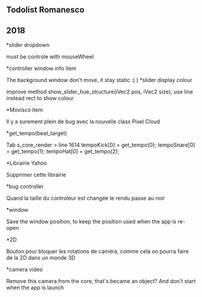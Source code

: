 Todolist Romanesco
--
2018
--
*slider dropdown

must be controle with mouseWheel

*controller window info item

The background window don't move, it stay static :(
)
*slider display colour

improve method show_slider_hue_structure(iVec2 pos, iVec2 size);
use line instead rect to show colour

*Movisco item

Il y a surement plein de bug avec la nouvelle class Pixel Cloud

*get_tempo(beat_target)

Tab s_core_render > line 1614
tempoKick[0] = get_tempo(0);
tempoSnare[0] = get_tempo(1);
tempoHat[0] = get_tempo(2);

*Librairie Yahoo

Supprimer cette librairie

*bug controller

Quand la taille du controleur est changée le rendu passe au noir


*window

Save the window position, to keep the position used when the app is re-open


*2D

Bouton pour bloquer les rotations de caméra, comme cela on pourra faire de la 2D dans un monde 3D

*camera video

Remove this camera from the core, that's became an object? And don't start when the app is launch